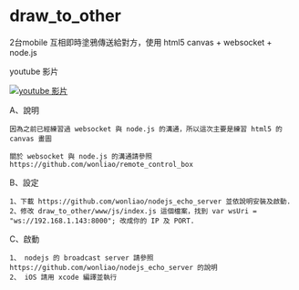 draw_to_other
=============

2台mobile 互相即時塗鴉傳送給對方，使用 html5 canvas + websocket + node.js

youtube 影片

[![youtube 影片](http://img.youtube.com/vi/_-YAotdwXSM/0.jpg)](http://www.youtube.com/watch?v=_-YAotdwXSM)

A、說明

    因為之前已經練習過 websocket 與 node.js 的溝通，所以這次主要是練習 html5 的 canvas 畫圖

    關於 websocket 與 node.js 的溝通請參照 https://github.com/wonliao/remote_control_box


B、設定

    1、下載 https://github.com/wonliao/nodejs_echo_server 並依說明安裝及啟動.
    2、修改 draw_to_other/www/js/index.js 這個檔案，找到 var wsUri = "ws://192.168.1.143:8000"; 改成你的 IP 及 PORT.


C、啟動

    1、 nodejs 的 broadcast server 請參照 https://github.com/wonliao/nodejs_echo_server 的說明
    2、 iOS 請用 xcode 編譯並執行
